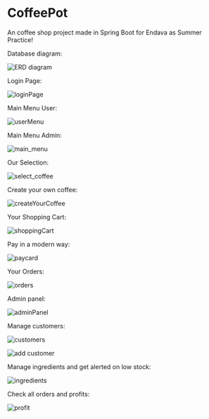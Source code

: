 # CoffeePot

An coffee shop project made in Spring Boot for Endava as Summer Practice!

Database diagram:


![ERD diagram](https://user-images.githubusercontent.com/73706879/129727108-eed2f07c-9a44-40b9-b068-97f1dc8ba408.PNG)


Login Page:


![loginPage](https://user-images.githubusercontent.com/73706879/129728942-cd4a4e1c-1b4d-458f-bfee-2ade2eb89ca1.PNG)


Main Menu User:


![userMenu](https://user-images.githubusercontent.com/73706879/129728999-bf9649a4-6fd4-4dce-b65d-757c12f97555.PNG)


Main Menu Admin:


![main_menu](https://user-images.githubusercontent.com/73706879/129729040-dc91da9c-6936-4d38-a3ec-120c3d646084.PNG)


Our Selection:


![select_coffee](https://user-images.githubusercontent.com/73706879/129729093-9c5efae7-2cfc-4c7e-b5a7-8e6ba6cb6cee.PNG)


Create your own coffee:


![createYourCoffee](https://user-images.githubusercontent.com/73706879/129729145-a1ae55cd-5b38-404c-acb8-4c1c30f3efd3.PNG)


Your Shopping Cart:


![shoppingCart](https://user-images.githubusercontent.com/73706879/129729242-c1c5f356-8cd6-408a-9d24-56c57fca9855.PNG)


Pay in a modern way:


![paycard](https://user-images.githubusercontent.com/73706879/129936904-0750ad7c-2835-416f-8f69-fbc851960cf7.PNG)


Your Orders:


![orders](https://user-images.githubusercontent.com/73706879/129729296-7bb2f869-36a6-479c-8e77-820368f52781.PNG)


Admin panel:


![adminPanel](https://user-images.githubusercontent.com/73706879/129729334-ee851838-701a-46fd-b5b9-103d92016281.PNG)


Manage customers:


![customers](https://user-images.githubusercontent.com/73706879/129729368-f8b88803-7325-4c39-a124-80c83058aba1.PNG)


![add customer](https://user-images.githubusercontent.com/73706879/129729383-fce98756-047a-48b7-ba9c-455fd5502a8c.PNG)


Manage ingredients and get alerted on low stock:


![ingredients](https://user-images.githubusercontent.com/73706879/129729440-9a0a6e51-6f97-4c64-a718-96f5e8ff7ff5.PNG)


Check all orders and profits:


![profit](https://user-images.githubusercontent.com/73706879/129729460-4e3c1d36-c1ba-40f1-bfdc-38ae98e8ba62.PNG)


